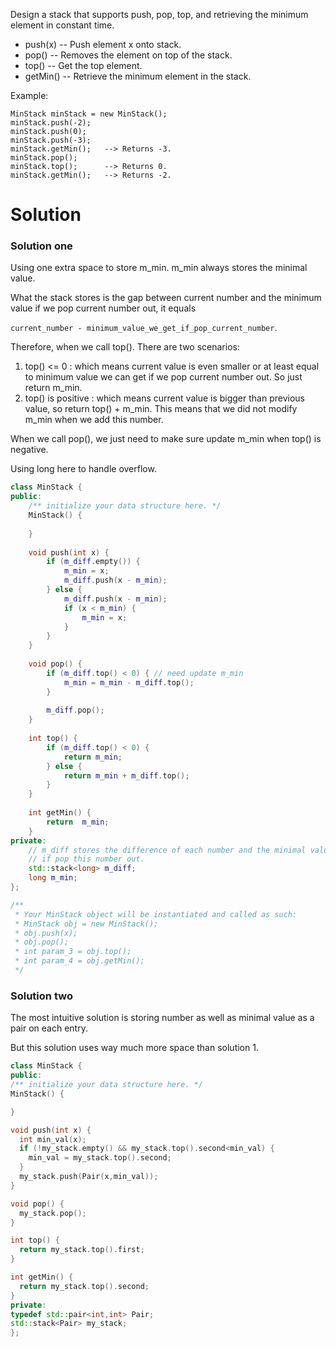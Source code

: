 Design a stack that supports push, pop, top, and retrieving the minimum element in constant time.

* push(x) -- Push element x onto stack.
* pop() -- Removes the element on top of the stack.
* top() -- Get the top element.
* getMin() -- Retrieve the minimum element in the stack.

Example:

```
MinStack minStack = new MinStack();
minStack.push(-2);
minStack.push(0);
minStack.push(-3);
minStack.getMin();   --> Returns -3.
minStack.pop();
minStack.top();      --> Returns 0.
minStack.getMin();   --> Returns -2.
```

# Solution

### Solution one

Using one extra space to store m_min. m_min always stores the minimal value.

What the stack stores is the gap between current number and the minimum value if we pop current number out, it equals 

```current_number - minimum_value_we_get_if_pop_current_number```.

Therefore, when we call top(). There are two scenarios:

1. top() <= 0 : which means current value is even smaller or at least equal to minimum value we can get if we pop current number out. So just return m_min.
2. top() is positive : which means current value is bigger than previous value, so return top() + m_min. This means that we did not modify m_min when we add this number.

When we call pop(), we just need to make sure update m_min when top() is negative.

Using long here to handle overflow.
  
```cpp
class MinStack {
public:
    /** initialize your data structure here. */
    MinStack() {
        
    }
    
    void push(int x) {
        if (m_diff.empty()) {
            m_min = x;
            m_diff.push(x - m_min);
        } else {
            m_diff.push(x - m_min);
            if (x < m_min) {
                m_min = x;
            }
        }
    }
    
    void pop() {
        if (m_diff.top() < 0) { // need update m_min
            m_min = m_min - m_diff.top(); 
        }
        
        m_diff.pop();
    }
    
    int top() {
        if (m_diff.top() < 0) {
            return m_min;
        } else {
            return m_min + m_diff.top();
        }
    }
    
    int getMin() {
        return  m_min;
    }
private:
    // m_diff stores the difference of each number and the minimal value
    // if pop this number out.
    std::stack<long> m_diff;
    long m_min;
};

/**
 * Your MinStack object will be instantiated and called as such:
 * MinStack obj = new MinStack();
 * obj.push(x);
 * obj.pop();
 * int param_3 = obj.top();
 * int param_4 = obj.getMin();
 */
```

### Solution two

The most intuitive solution is storing number as well as minimal value as a pair on each entry.

But this solution uses way much more space than solution 1.

  ```cpp
class MinStack {
public:
  /** initialize your data structure here. */
  MinStack() {

  }

  void push(int x) {
    int min_val(x);
    if (!my_stack.empty() && my_stack.top().second<min_val) {
      min_val = my_stack.top().second;
    }
    my_stack.push(Pair(x,min_val));
  }

  void pop() {
    my_stack.pop();
  }

  int top() {
    return my_stack.top().first;
  }

  int getMin() {
    return my_stack.top().second;
  }
private:
  typedef std::pair<int,int> Pair;
  std::stack<Pair> my_stack;
};
```




